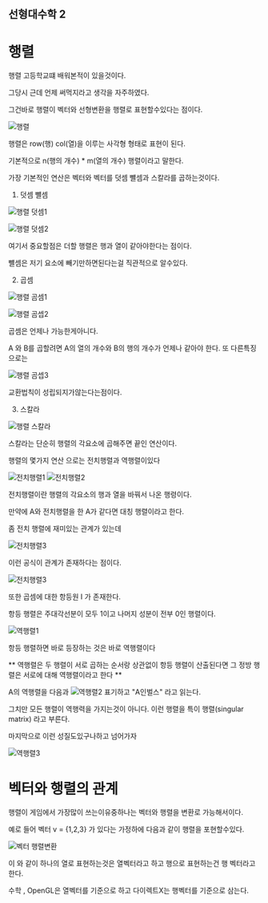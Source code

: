 ## 선형대수학 2

# 행렬

행렬 고등학교떄 배워본적이 있을것이다.

그당시 근데 언제 써먹지라고 생각을 자주하였다.

그건바로 행렬이 벡터와 선형변환을 행렬로 표현할수있다는 점이다.

![행렬 ](https://github.com/rinechran/programLab/blob/master/Linearity/img/matrix.png)

행렬은 row(행) col(열)을 이루는 사각형 형태로 표현이 된다.

기본적으로 n(행의 개수) * m(열의 개수) 행렬이라고 말한다.

가장 기본적인 연산은 벡터와 벡터를 덧셈 뺼셈과 스칼라를 곱하는것이다.

1) 덧셈 뺼셈

![행렬 덧셈1](https://github.com/rinechran/programLab/blob/master/Linearity/img/matrixAdd1.png)

![행렬 덧셈2](https://github.com/rinechran/programLab/blob/master/Linearity/img/matrixAdd2.png)

여기서 중요할점은 더할 행렬은 행과 열이 같아야한다는 점이다.

뺼셈은 저기 요소에 빼기만하면된다는걸 직관적으로 알수있다.


2) 곱셈

![행렬 곰셈1 ](https://github.com/rinechran/programLab/blob/master/Linearity/img/matrixMul1.png)

![행렬 곰셉2 ](https://github.com/rinechran/programLab/blob/master/Linearity/img/matrixMul2.png)

곱셈은 언제나 가능한게아니다.

A 와 B를 곱할려면 A의 열의 개수와 B의 행의 개수가 언제나 같아야 한다. 또 다른특징으로는 

![행렬 곰셉3 ](https://github.com/rinechran/programLab/blob/master/Linearity/img/matrixMul3.png)

교환법칙이 성립되지가않는다는점이다.


3) 스칼라

![행렬 스칼라 ](https://github.com/rinechran/programLab/blob/master/Linearity/img/matrixScala.png)

스칼라는 단순히 행렬의 각요소에 곱해주면 끝인 연산이다.

행렬의 몇가지 연산 으로는 전치행렬과 역행렬이있다

![ 전치행렬1](https://github.com/rinechran/programLab/blob/master/Linearity/img/matrixTanspose1.png)
![ 전치행렬2 ](https://github.com/rinechran/programLab/blob/master/Linearity/img/matrixTanspose2.png)

전치행렬이란 행렬의 각요소의 행과 열을 바꿔서 나온 행령이다.

만약에 A와 전치행렬을 한 A가 같다면 대칭 행렬이라고 한다.

좀 전치 행렬에 재미있는 관계가 있는데 

![ 전치행렬3 ](https://github.com/rinechran/programLab/blob/master/Linearity/img/matrixTanspose3.png)

이런 공식이 관계가 존재하다는 점이다.

![ 전치행렬3 ](https://github.com/rinechran/programLab/blob/master/Linearity/img/matrixUnity.png)

또한 곱셈에 대한 항등원 I 가 존재한다.

항등 행렬은 주대각선분이 모두 1이고 나머지 성분이 전부 0인 행렬이다.

![ 역행렬1 ](https://github.com/rinechran/programLab/blob/master/Linearity/img/martrixInverse1.png)

항등 행렬하면 바로 등장하는 것은 바로 역행렬이다

** 역행렬은 두 행렬이 서로 곱하는 순서랑 상관없이 항등 행렬이 산출된다면 그 정방 행렬은 서로에 대해 역행렬이라고 한다 **

A의 역행렬을 다음과 ![ 역행렬2 ](https://github.com/rinechran/programLab/blob/master/Linearity/img/martrixInverse2.png) 표기하고 "A인벌스" 라고 읽는다.

그치만 모든 행렬이 역행력을 가지는것이 아니다. 이런 행렬을 특이 행렬(singular matrix) 라고 부른다.

마지막으로 이런 성질도있구나하고 넘어가자

![ 역행렬3 ](https://github.com/rinechran/programLab/blob/master/Linearity/img/martrixInverse3.png) 


# 벡터와 행렬의 관계

행렬이 게임에서 가장많이 쓰는이유중하나는 벡터와 행렬을 변환로 가능해서이다.

예로 들어 벡터 v = {1,2,3} 가 있다는 가정하에 다음과 같이 행렬을 포현할수있다.

![ 벡터 행렬변환 ](https://github.com/rinechran/programLab/blob/master/Linearity/img/vectorChange.png) 

이 와 같이 하나의 열로 표현하는것은 열벡터라고 하고 행으로 표현하는건 행 벡터라고한다.

수학 , OpenGL은 열벡터를 기준으로 하고 다이렉트X는 행벡터를 기준으로 삼는다.





